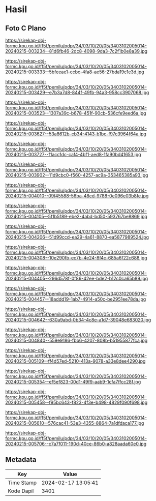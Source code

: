 # Hasil

## Foto C Plano

https://sirekap-obj-formc.kpu.go.id/ff5f/pemilu/pdpr/34/03/10/20/05/3403102005014-20240215-003234--81d6fb46-2dc8-4098-9da3-7c2f1b0e8a39.jpg

https://sirekap-obj-formc.kpu.go.id/ff5f/pemilu/pdpr/34/03/10/20/05/3403102005014-20240215-003333--5bfeeae1-ccbc-4fa8-ae56-27bda19c1e3d.jpg

https://sirekap-obj-formc.kpu.go.id/ff5f/pemilu/pdpr/34/03/10/20/05/3403102005014-20240215-003429--e7b3a7d8-844f-49fb-94a3-958cc3907068.jpg

https://sirekap-obj-formc.kpu.go.id/ff5f/pemilu/pdpr/34/03/10/20/05/3403102005014-20240215-003523--1307a39c-b678-451f-90cb-536cfe9eed6a.jpg

https://sirekap-obj-formc.kpu.go.id/ff5f/pemilu/pdpr/34/03/10/20/05/3403102005014-20240215-003627--53a8612b-cb34-4143-b1bc-f97c3964f64a.jpg

https://sirekap-obj-formc.kpu.go.id/ff5f/pemilu/pdpr/34/03/10/20/05/3403102005014-20240215-003727--f1acc1dc-caf4-4bf1-aed8-1fa90bd41653.jpg

https://sirekap-obj-formc.kpu.go.id/ff5f/pemilu/pdpr/34/03/10/20/05/3403102005014-20240215-003902--11d9cbc0-f560-4257-ac9a-353465385a93.jpg

https://sirekap-obj-formc.kpu.go.id/ff5f/pemilu/pdpr/34/03/10/20/05/3403102005014-20240215-004010--09f45588-56ba-48cd-9788-0e096e03b8fe.jpg

https://sirekap-obj-formc.kpu.go.id/ff5f/pemilu/pdpr/34/03/10/20/05/3403102005014-20240215-004105--5f1b5189-ebe2-4abd-bd50-593767be8869.jpg

https://sirekap-obj-formc.kpu.go.id/ff5f/pemilu/pdpr/34/03/10/20/05/3403102005014-20240215-004206--51d99ccd-ea29-4a61-8870-ea5877989524.jpg

https://sirekap-obj-formc.kpu.go.id/ff5f/pemilu/pdpr/34/03/10/20/05/3403102005014-20240215-004308--10e290fb-ec7b-4e24-8f4c-685a6f22c688.jpg

https://sirekap-obj-formc.kpu.go.id/ff5f/pemilu/pdpr/34/03/10/20/05/3403102005014-20240215-004405--296d578f-0f86-42ee-bde2-b12c0ca65b89.jpg

https://sirekap-obj-formc.kpu.go.id/ff5f/pemilu/pdpr/34/03/10/20/05/3403102005014-20240215-004457--18addd19-1ab7-4914-a50c-be2951ee78da.jpg

https://sirekap-obj-formc.kpu.go.id/ff5f/pemilu/pdpr/34/03/10/20/05/3403102005014-20240215-004642--630a9abd-0b34-4c8e-a1d7-39048e683020.jpg

https://sirekap-obj-formc.kpu.go.id/ff5f/pemilu/pdpr/34/03/10/20/05/3403102005014-20240215-004840--559e9186-fbb6-4207-808b-b51955877fca.jpg

https://sirekap-obj-formc.kpu.go.id/ff5f/pemilu/pdpr/34/03/10/20/05/3403102005014-20240215-005109--ff4d57ed-5210-413a-9078-a33e8dee4290.jpg

https://sirekap-obj-formc.kpu.go.id/ff5f/pemilu/pdpr/34/03/10/20/05/3403102005014-20240215-005354--ef5ef823-00d1-49f9-aab9-1cfa7ffcc28f.jpg

https://sirekap-obj-formc.kpu.go.id/ff5f/pemilu/pdpr/34/03/10/20/05/3403102005014-20240215-005458--f95bc643-f823-4f3e-b498-4829f090f698.jpg

https://sirekap-obj-formc.kpu.go.id/ff5f/pemilu/pdpr/34/03/10/20/05/3403102005014-20240215-005610--576cac41-53e3-4355-8864-7a1dfdaca177.jpg

https://sirekap-obj-formc.kpu.go.id/ff5f/pemilu/pdpr/34/03/10/20/05/3403102005014-20240215-005706--c7a7f011-190d-40ce-86b0-a828aada60e0.jpg


## Metadata

| Key        | Value               |
| ---------- | ------------------- |
| Time Stamp | 2024-02-17 13:05:41 |
| Kode Dapil | 3401                |



